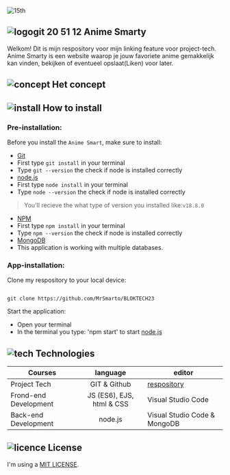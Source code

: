 ![15th](https://user-images.githubusercontent.com/118122875/224559625-04d4f8c7-c889-4c44-ade8-3c213bf06568.jpg)

##  ![logogit 20 51 12](https://user-images.githubusercontent.com/118122875/224569751-c121abc7-ccbe-43a8-a770-22a9b796d818.png) Anime Smarty

Welkom! Dit is mijn respository voor mijn linking feature voor project-tech. Anime Smarty is een website waarop je jouw favoriete anime gemakkelijk kan vinden, bekijken of eventueel opslaat(Liken) voor later.

## ![concept](https://user-images.githubusercontent.com/118122875/224569879-7b376629-fc7b-401a-81b5-9f5e5917521d.png) Het concept

## ![install](https://user-images.githubusercontent.com/118122875/224570019-3d6ab194-d3ef-458e-b9b6-d66a5cf39809.png) How to install

### Pre-installation:


Before you install the `Anime Smart`, make sure to install:

* [Git](https://github.com/git-guides/install-git)
* First type `git install` in your terminal
* Type `git --version` the check if node is installed correctly
* [node.js](https://nodejs.org/en/)
* First type `node install` in your terminal
* Type `node --version` the check if node is installed correctly
> You'll recieve the what type of version you installed like:`v18.8.0` 
* [NPM](https://docs.npmjs.com/cli/v6/commands/npm-install)
* First type `npm install` in your terminal
* Type `npm --version` the check if node is installed correctly
* [MongoDB](https://www.mongodb.com/blog)
* This application is working with multiple databases.


### App-installation:

Clone my respository to your local device:

```

git clone https://github.com/MrSmarto/BLOKTECH23

```
Start the application:

* Open your terminal 
* In the terminal you type: 'npm start' to start [node.js](https://nodejs.org/en/)

## ![tech](https://user-images.githubusercontent.com/118122875/224570118-38da956b-ec96-4d47-8375-b5f07659883a.png) Technologies

| Courses| language | editor |
| ------------- |:-------------:| ------------- |
| Project Tech | GIT & Github | [respository](https://github.com/MrSmarto/BLOKTECH23) |
| Frond-end Development | JS (ES6), EJS, html & CSS | Visual Studio Code |
| Back-end Development | node.js | Visual Studio Code & MongoDB |

## ![licence](https://user-images.githubusercontent.com/118122875/224570185-da93d583-8c14-4eee-bca6-f680ec919fc2.png) License

I'm using a [MIT LICENSE](https://github.com/cmda-bt/pt-course-22-23/blob/main/LICENSE).
